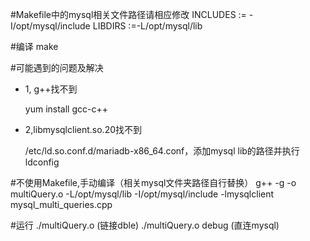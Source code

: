#Makefile中的mysql相关文件路径请相应修改
 INCLUDES := -I/opt/mysql/include
 LIBDIRS  :=-L/opt/mysql/lib

#编译
make

#可能遇到的问题及解决	
 - 1, g++找不到
 
   yum install gcc-c++
   
 - 2,libmysqlclient.so.20找不到
 
   /etc/ld.so.conf.d/mariadb-x86_64.conf，添加mysql lib的路径并执行 ldconfig
 
#不使用Makefile,手动编译（相关mysql文件夹路径自行替换）
g++ -g -o multiQuery.o -L/opt/mysql/lib -I/opt/mysql/include -lmysqlclient mysql_multi_queries.cpp

#运行
./multiQuery.o (链接dble)
./multiQuery.o debug (直连mysql)